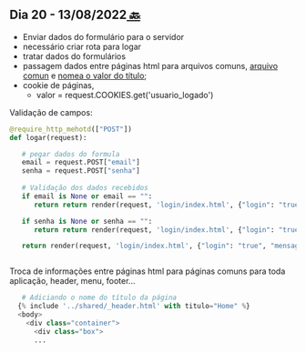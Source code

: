 ## Dia 20 - 13/08/2022[  🔙](../../README.md)

- Enviar dados do formulário para o servidor
- necessário criar rota para logar
- tratar dados do formulários
- passagem dados entre páginas html para arquivos comuns, [arquivo comun](../17/desafio21diaspython/web/templates/shared/_header.html) e [nomea o valor do título](../17/desafio21diaspython/web/templates/cliente/index.html);
- cookie de páginas, 
   - valor = request.COOKIES.get('usuario_logado')

Validação de campos:

```python
@require_http_mehotd(["POST"])
def logar(request):

   # pegar dados do formula
   email = request.POST["email"]
   senha = request.POST["senha"]
   
   # Validação dos dados recebidos
   if email is None or email == "":
      return return render(request, 'login/index.html', {"login": "true", "mensagem":"Email é obrigatório"})

   if senha is None or senha == "":
      return return render(request, 'login/index.html', {"login": "true", "mensagem":"Senha é obrigatório"})

   return render(request, 'login/index.html', {"login": "true", "mensagem":""})



```
Troca de informações entre páginas html para páginas comuns para toda aplicação, header, menu, footer...

```python
   # Adiciando o nome do título da página
  {% include '../shared/_header.html' with titulo="Home" %}
  <body>
    <div class="container">
      <div class="box">
      ...

```